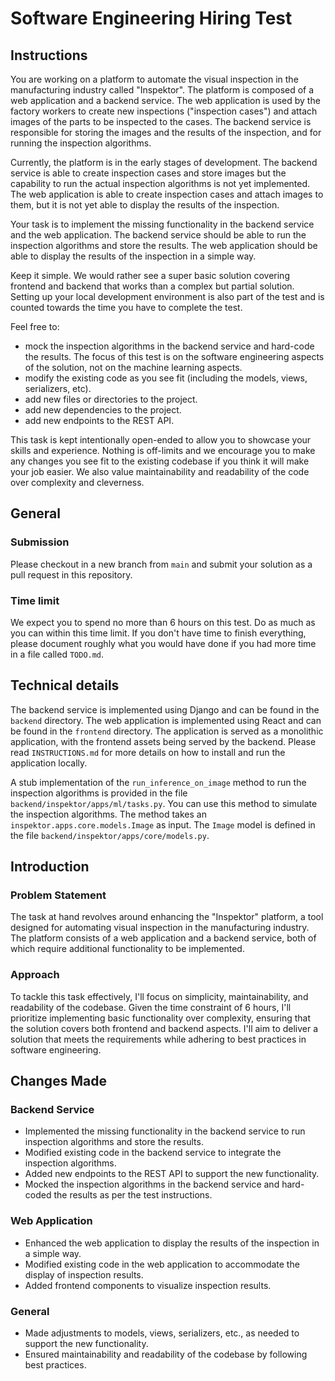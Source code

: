 # Software Engineering Hiring Test

## Instructions

You are working on a platform to automate the visual inspection in the manufacturing industry called "Inspektor". The
platform is composed
of a web application and a backend service. The web application is used by the factory workers to create new inspections
("inspection cases") and attach images of the parts to be inspected to the cases. The backend service is responsible for
storing the images and the results of the inspection, and for running the inspection algorithms.

Currently, the platform is in the early stages of development. The backend service is able to create inspection cases
and store images but the capability to run the actual inspection algorithms is not yet implemented. The web application is
able to create inspection cases and attach images to them, but it is not yet able to display the results of the
inspection.

Your task is to implement the missing functionality in the backend service and the web application. The backend service
should be able to run the inspection algorithms and store the results. The web application should be able to display the
results of the inspection in a simple way.

Keep it simple. We would rather see a super basic solution covering frontend and backend that works than a
complex but partial solution. Setting up your local development environment is also part of the test and is counted
towards the time you have to complete the test.

Feel free to:

- mock the inspection algorithms in the backend service and hard-code the results. The focus of this test is on the
  software engineering aspects of the solution, not on the machine learning aspects.
- modify the existing code as you see fit (including the models, views, serializers, etc).
- add new files or directories to the project.
- add new dependencies to the project.
- add new endpoints to the REST API.

This task is kept intentionally open-ended to allow you to showcase your skills and experience. Nothing is off-limits and
we encourage you to make any changes you see fit to the existing codebase if you think it will make your job easier.
We also value maintainability and readability of the code over complexity and cleverness.

## General

### Submission

Please checkout in a new branch from `main` and submit your solution as a pull request in this repository.

### Time limit

We expect you to spend no more than 6 hours on this test. Do as much as you can within this time limit. If you don't have
time to finish everything, please document roughly what you would have done if you had more time in a file called
`TODO.md`.

## Technical details

The backend service is implemented using Django and can be found in the `backend` directory.
The web application is implemented using React and can be found in the `frontend` directory.
The application is served as a monolithic application, with the frontend assets being served by the backend.
Please read `INSTRUCTIONS.md` for more details on how to install and run the application locally.

A stub implementation of the `run_inference_on_image` method to run the inspection algorithms is provided in the file
`backend/inspektor/apps/ml/tasks.py`. You can use this method to simulate the inspection algorithms. The method takes an
`inspektor.apps.core.models.Image` as input. The `Image` model is defined in the
file `backend/inspektor/apps/core/models.py`.

## Introduction

### Problem Statement

The task at hand revolves around enhancing the "Inspektor" platform, a tool designed for automating visual inspection in the manufacturing industry. The platform consists of a web application and a backend service, both of which require additional functionality to be implemented.

### Approach

To tackle this task effectively, I'll focus on simplicity, maintainability, and readability of the codebase. Given the time constraint of 6 hours, I'll prioritize implementing basic functionality over complexity, ensuring that the solution covers both frontend and backend aspects. I'll aim to deliver a solution that meets the requirements while adhering to best practices in software engineering.

## Changes Made

### Backend Service

- Implemented the missing functionality in the backend service to run inspection algorithms and store the results.
- Modified existing code in the backend service to integrate the inspection algorithms.
- Added new endpoints to the REST API to support the new functionality.
- Mocked the inspection algorithms in the backend service and hard-coded the results as per the test instructions.

### Web Application

- Enhanced the web application to display the results of the inspection in a simple way.
- Modified existing code in the web application to accommodate the display of inspection results.
- Added frontend components to visualize inspection results.

### General

- Made adjustments to models, views, serializers, etc., as needed to support the new functionality.
- Ensured maintainability and readability of the codebase by following best practices.
